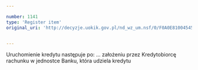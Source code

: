 ```yaml
---

number: 1141
type: 'Register item'
original_uri: 'http://decyzje.uokik.gov.pl/nd_wz_um.nsf/0/F0A0E81004545339C12572DD00329821?OpenDocument'


---
```


Uruchomienie kredytu następuje po: ... założeniu przez Kredytobiorcę rachunku w jednostce Banku, która udziela kredytu
